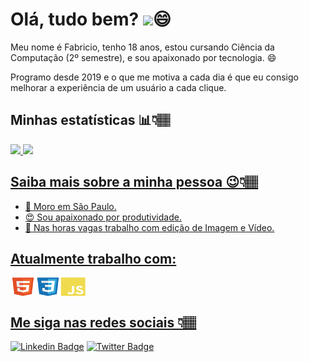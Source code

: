 # Olá, tudo bem? <img src="https://raw.githubusercontent.com/kaueMarques/kaueMarques/master/hi.gif" width="30px">😄
 
Meu nome é Fabricio, tenho 18 anos, estou cursando Ciência da Computação (2º semestre), e sou apaixonado por tecnologia. 😄

Programo desde 2019 e o que me motiva a cada dia é que eu consigo melhorar a experiência de um usuário a cada clique.

## Minhas estatísticas 📊👇🏽

  <a href="https://github.com/Fabxzl">
  <img height="160em" src="https://github-readme-stats.vercel.app/api?username=Fabxzl&show_icons=true&theme=algolia&include_all_commits=true&count_private=true"/>
  <img height="160em" src="https://github-readme-stats.vercel.app/api/top-langs/?username=Fabxzl&layout=compact&langs_count=7&theme=algolia"/>


## Saiba mais sobre a minha pessoa 😉👇🏽

- 📍 Moro em São Paulo.
- 😍 Sou apaixonado por produtividade.
- 🎥 Nas horas vagas trabalho com edição de Imagem e Vídeo.
 
 ## Atualmente trabalho com:

<img align="center" alt="Fab-HTML" height="30" width="40" src="https://raw.githubusercontent.com/devicons/devicon/master/icons/html5/html5-original.svg"><img align="center" alt="Fab-CSS" height="30" width="40" src="https://raw.githubusercontent.com/devicons/devicon/master/icons/css3/css3-original.svg"><img align="center" alt="Fab-Js" height="30" width="40" src="https://raw.githubusercontent.com/devicons/devicon/master/icons/javascript/javascript-plain.svg">

## Me siga nas redes sociais 👇🏽

 [![Linkedin Badge](https://img.shields.io/badge/-LinkedIn-blue?style=flat-square&logo=Linkedin&logoColor=white&link=https://www.linkedin.com/in/Fabxzl)](https://www.linkedin.com/in/Fabxzl) [![Twitter Badge](https://img.shields.io/badge/-Twitter-00acee?style=flat-square&labelColor=00acee&logo=twitter&logoColor=white&link=https://twitter.com/Fabxzl)](https://twitter.com/Fabxzl_) 
